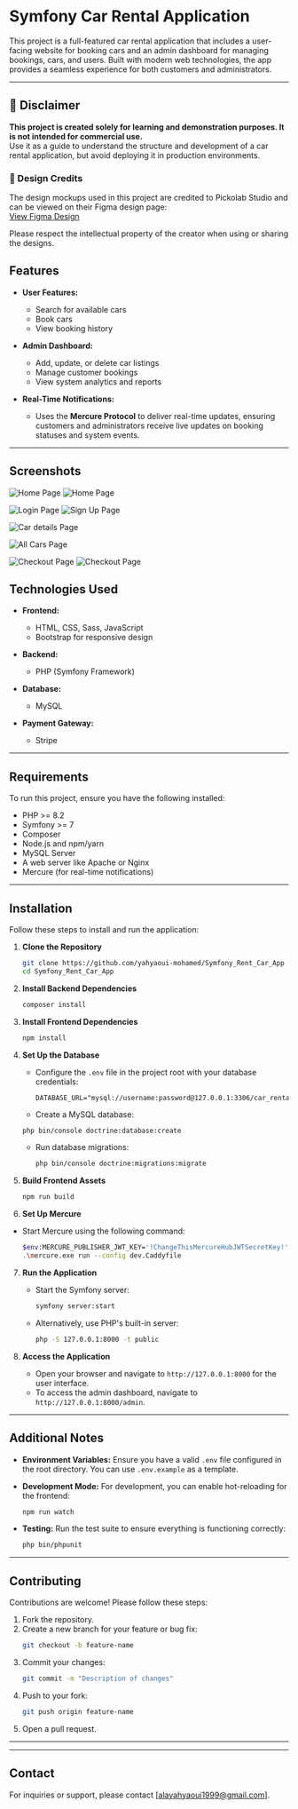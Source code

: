 # Symfony Car Rental Application

This project is a full-featured car rental application that includes a user-facing website for booking cars and an admin dashboard for managing bookings, cars, and users. Built with modern web technologies, the app provides a seamless experience for both customers and administrators.

---

## 🚨 Disclaimer

**This project is created solely for learning and demonstration purposes. It is not intended for commercial use.**  
Use it as a guide to understand the structure and development of a car rental application, but avoid deploying it in production environments.


### 🎨 Design Credits

The design mockups used in this project are credited to Pickolab Studio and can be viewed on their Figma design page:  
[View Figma Design](https://www.figma.com/community/file/1138316365849534403)  

Please respect the intellectual property of the creator when using or sharing the designs.



## Features

- **User Features:**
  - Search for available cars
  - Book cars
  - View booking history

- **Admin Dashboard:**
  - Add, update, or delete car listings
  - Manage customer bookings
  - View system analytics and reports

- **Real-Time Notifications:**
  - Uses the **Mercure Protocol** to deliver real-time updates, ensuring customers and administrators receive live updates on booking statuses and system events.

---

## Screenshots

![Home Page](https://i.imgur.com/dhRrC4q.png "Home Page")
![](https://i.imgur.com/jsIBE5O.png "Home Page")


![Login Page](https://i.imgur.com/uU4ke8o.png "Login")
![Sign Up Page](https://i.imgur.com/6ZcngUL.png "Register")


![Car details Page](https://i.imgur.com/os8JXIZ.png "Car Details")


![All Cars Page](https://i.imgur.com/W7irOrD.png "All Cars")


![Checkout Page](https://i.imgur.com/OAQ2Ugx.png "Checkout")
![Checkout Page](https://i.imgur.com/cCEE71x.png "Checkout")


## Technologies Used

- **Frontend:**
  - HTML, CSS, Sass, JavaScript
  - Bootstrap for responsive design

- **Backend:**
  - PHP (Symfony Framework)

- **Database:**
  - MySQL

- **Payment Gateway:**
  - Stripe

---

## Requirements

To run this project, ensure you have the following installed:

- PHP >= 8.2
- Symfony >= 7
- Composer
- Node.js and npm/yarn
- MySQL Server
- A web server like Apache or Nginx
- Mercure (for real-time notifications)

---

## Installation

Follow these steps to install and run the application:

1. **Clone the Repository**
   ```bash
   git clone https://github.com/yahyaoui-mohamed/Symfony_Rent_Car_App
   cd Symfony_Rent_Car_App
   ```

2. **Install Backend Dependencies**
   ```bash
   composer install
   ```

3. **Install Frontend Dependencies**
   ```bash
   npm install
   ```

4. **Set Up the Database**
   - Configure the `.env` file in the project root with your database credentials:
     ```env
     DATABASE_URL="mysql://username:password@127.0.0.1:3306/car_rental"
     ```
    - Create a MySQL database:
     ```bash
     php bin/console doctrine:database:create
     ```
   - Run database migrations:
     ```bash
     php bin/console doctrine:migrations:migrate
     ```

5. **Build Frontend Assets**
   ```bash
   npm run build
   ```

6. **Set Up Mercure**
  - Start Mercure using the following command:
    ```bash
    $env:MERCURE_PUBLISHER_JWT_KEY='!ChangeThisMercureHubJWTSecretKey!' $env:MERCURE_SUBSCRIBER_JWT_KEY='!ChangeThisMercureHubJWTSecretKey!';
    .\mercure.exe run --config dev.Caddyfile
    ```

7. **Run the Application**
   - Start the Symfony server:
     ```bash
     symfony server:start
     ```
   - Alternatively, use PHP's built-in server:
     ```bash
     php -S 127.0.0.1:8000 -t public
     ```

8. **Access the Application**
   - Open your browser and navigate to `http://127.0.0.1:8000` for the user interface.
   - To access the admin dashboard, navigate to `http://127.0.0.1:8000/admin`.

---

## Additional Notes

- **Environment Variables:**
  Ensure you have a valid `.env` file configured in the root directory. You can use `.env.example` as a template.

- **Development Mode:**
  For development, you can enable hot-reloading for the frontend:
  ```bash
  npm run watch
  ```

<!-- - **Admin Credentials:**
  After running migrations, you may need to seed the database with an admin user. Use the following command to create an admin:
  ```bash
  php bin/console app:create-admin
  ``` -->

- **Testing:**
  Run the test suite to ensure everything is functioning correctly:
  ```bash
  php bin/phpunit
  ```

---

## Contributing

Contributions are welcome! Please follow these steps:

1. Fork the repository.
2. Create a new branch for your feature or bug fix:
   ```bash
   git checkout -b feature-name
   ```
3. Commit your changes:
   ```bash
   git commit -m "Description of changes"
   ```
4. Push to your fork:
   ```bash
   git push origin feature-name
   ```
5. Open a pull request.

---

<!-- ## License

This project is licensed under the MIT License. See the `LICENSE` file for details. -->

---

## Contact

For inquiries or support, please contact [alayahyaoui1999@gmail.com].